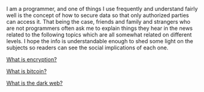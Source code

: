 I am a programmer, and one of things I use frequently and understand fairly well is the concept of how to secure data so that only authorized parties can access it. That being the case, friends and family and strangers who are not programmers often ask me to explain things they hear in the news related to the following topics which are all somewhat related on different levels. I hope the info is understandable enough to shed some light on the subjects so readers can see the social implications of each one.

[What is encryption?](https://github.com/mgbelisle/whatisthat/blob/master/encryption.md)

[What is bitcoin?](https://github.com/mgbelisle/whatisthat/blob/master/bitcoin.md)

[What is the dark web?](https://github.com/mgbelisle/whatisthat/blob/master/darkweb.md)